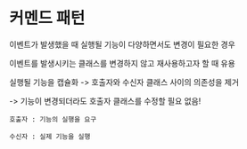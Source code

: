 # 커멘드 패턴

이벤트가 발생했을 때 실행될 기능이 다양하면서도 변경이 필요한 경우

이벤트를 발생시키는 클래스를 변경하지 않고 재사용하고자 할 때 유용

실행될 기능을 캡슐화 -> 호출자와 수신자 클래스 사이의 의존성을 제거

-> 기능이 변경되더라도 호출자 클래스를 수정할 필요 없음!

    호출자 : 기능의 실행을 요구

    수신자 : 실제 기능을 실행

